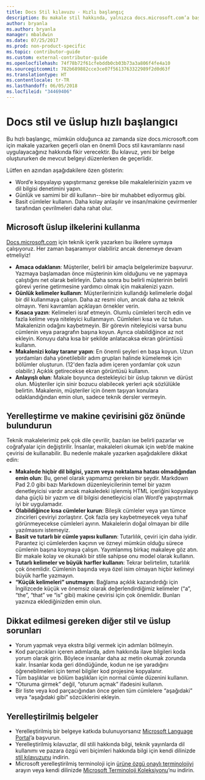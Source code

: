 ```yaml
---
title: Docs Stil kılavuzu - Hızlı başlangıç
description: Bu makale stil hakkında, yalnızca docs.microsoft.com’a başlangıç için gereken temel konuları içeren kısa bir kılavuzdur.
author: bryanla
ms.author: bryanla
manager: mbaldwin
ms.date: 07/25/2017
ms.prod: non-product-specific
ms.topic: contributor-guide
ms.custom: external-contributor-guide
ms.openlocfilehash: 74f78b72f61cfebddb0cb03b73a3a806f4fe4a10
ms.sourcegitcommit: 782b689882cce3ce07f5613763322989f2d0d63f
ms.translationtype: HT
ms.contentlocale: tr-TR
ms.lasthandoff: 06/05/2018
ms.locfileid: "34469406"
---
```

# <a name="docs-style-and-voice-quick-start"></a>Docs stil ve üslup hızlı başlangıcı

Bu hızlı başlangıç, mümkün olduğunca az zamanda size docs.microsoft.com için makale yazarken geçerli olan en önemli Docs stil kavramlarını nasıl uygulayacağınız hakkında fikir verecektir. Bu kılavuz, yeni bir belge oluştururken de mevcut belgeyi düzenlerken de geçerlidir.

Lütfen en azından aşağıdakilere özen gösterin:

- Word’e kopyalayıp yapıştırmanız gerekse bile makalelerinizin yazım ve dil bilgisi denetimini yapın.
- Günlük ve samimi bir dil kullanın--bire bir muhabbet ediyormuş gibi.
- Basit cümleler kullanın. Daha kolay anlaşılır ve insan/makine çevirmenler tarafından çevrilmeleri daha rahat olur.

## <a name="use-the-microsoft-voice-principles"></a>Microsoft üslup ilkelerini kullanma

[Docs.microsoft.com](https://docs.microsoft.com) için teknik içerik yazarken bu ilkelere uymaya çalışıyoruz. Her zaman başaramıyor olabiliriz ancak denemeye devam etmeliyiz!

- **Amaca odaklanın**: Müşteriler, belirli bir amaçla belgelerimize başvurur. Yazmaya başlamadan önce müşterinin kim olduğunu ve ne yapmaya çalıştığını net olarak belirleyin. Daha sonra bu belirli müşterinin belirli görevi yerine getirmesine yardımcı olmak için makalenizi yazın.
- **Günlük kelimeler kullanın**: Müşterilerinizin kullandığı kelimelerle doğal bir dil kullanmaya çalışın. Daha az resmi olun, ancak daha az teknik olmayın. Yeni kavramları açıklayan örnekler verin.
- **Kısaca yazın**: Kelimeleri israf etmeyin. Olumlu cümleleri tercih edin ve fazla kelime veya niteleyici kullanmayın. Cümleleri kısa ve öz tutun. Makalenizin odağını kaybetmeyin. Bir görevin niteleyicisi varsa bunu cümlenin veya paragrafın başına koyun. Ayrıca olabildiğince az not ekleyin. Konuyu daha kısa bir şekilde anlatacaksa ekran görüntüsü kullanın.
- **Makalenizi kolay taranır yapın**: En önemli şeyleri en başa koyun. Uzun yordamları daha yönetilebilir adım grupları halinde kümelemek için bölümler oluşturun. (12'den fazla adım içeren yordamlar çok uzun olabilir.) Açıklık getirecekse ekran görüntüsü kullanın.
- **Anlayışlı olun**: Makale boyunca destekleyici bir üslup takının ve dürüst olun. Müşteriler için sinir bozucu olabilecek yerleri açık sözlülükle belirtin. Makalenin, müşteriler için önem taşıyan konulara odaklandığından emin olun, sadece teknik dersler vermeyin.

## <a name="consider-localization-and-machine-translation"></a>Yerelleştirme ve makine çevirisini göz önünde bulundurun

Teknik makalelerimiz pek çok dile çevrilir, bazıları ise belirli pazarlar ve coğrafyalar için değiştirilir. İnsanlar, makaleleri okumak için web’de makine çevirisi de kullanabilir. Bu nedenle makale yazarken aşağıdakilere dikkat edin:

- **Makalede hiçbir dil bilgisi, yazım veya noktalama hatası olmadığından emin olun**: Bu, genel olarak yapmamız gereken bir şeydir. Markdown Pad 2.0 gibi bazı Markdown düzenleyicilerinin temel bir yazım denetleyicisi vardır ancak makaledeki işlenmiş HTML içeriğini kopyalayıp daha güçlü bir yazım ve dil bilgisi denetleyicisi olan Word’e yapıştırmak iyi bir uygulamadır.
- **Olabildiğince kısa cümleler kurun**: Bileşik cümleler veya yan tümce zincirleri çeviriyi zorlaştırır. Çok fazla şey kaybetmeyecek veya tuhaf görünmeyecekse cümleleri ayırın. Makalelerin doğal olmayan bir dille yazılmasını istemeyiz.
- **Basit ve tutarlı bir cümle yapısı kullanın**: Tutarlılık, çeviri için daha iyidir. Parantez içi cümlelerden kaçının ve özneyi mümkün olduğu sürece cümlenin başına koymaya çalışın. Yayımlanmış birkaç makaleye göz atın. Bir makale kolay ve okunaklı bir stile sahipse onu model olarak kullanın.
- **Tutarlı kelimeler ve büyük harfler kullanın**: Tekrar belirtelim, tutarlılık çok önemlidir. Cümlenin başında veya özel isim olmayan hiçbir kelimeyi büyük harfle yazmayın.
- **“Küçük kelimeleri” unutmayın**: Bağlama açıklık kazandırdığı için İngilizcede küçük ve önemsiz olarak değerlendirdiğimiz kelimeler (“a”, “the”, “that” ve “is” gibi) makine çevirisi için çok önemlidir. Bunları yazınıza eklediğinizden emin olun.

## <a name="other-style-and-voice-issues-to-watch-for"></a>Dikkat edilmesi gereken diğer stil ve üslup sorunları

- Yorum yapmak veya ekstra bilgi vermek için adımları bölmeyin.
- Kod parçacıkları içeren adımlarda, adım hakkında ilave bilgileri koda yorum olarak girin. Böylece insanlar daha az metin okumak zorunda kalır. İnsanlar koda geri döndüğünde, kodun ne işe yaradığını öğrenebilmeleri için temel bilgiler kod projesine kopyalanır.
- Tüm başlıklar ve bölüm başlıkları için normal cümle düzenini kullanın.
- “Oturuma girmek” değil, “oturum açmak” ifadesini kullanın.
- Bir liste veya kod parçacığından önce gelen tüm cümlelere “aşağıdaki” veya “aşağıdaki gibi” sözcüklerini ekleyin.

## <a name="localized-documentation"></a>Yerelleştirilmiş belgeler

- Yerelleştirilmiş bir belgeye katkıda bulunuyorsanız [Microsoft Language Portal](https://www.microsoft.com/Language/Default.aspx)’a başvurun.
- Yerelleştirilmiş kılavuzlar, dil stili hakkında bilgi, teknik yayınlarda dil kullanımı ve pazara özgü veri biçimleri hakkında bilgi için kendi dilinizde [stil kılavuzunu](https://www.microsoft.com/Language/StyleGuides.aspx) indirin.
- Microsoft yerelleştirilmiş terminoloji için [ürüne özgü onaylı terminolojiyi](https://www.microsoft.com/Language/Search.aspx) arayın veya kendi dilinizde [Microsoft Terminoloji Koleksiyonu](https://www.microsoft.com/Language/Terminology.aspx)’nu indirin.
